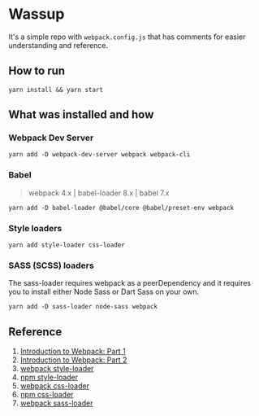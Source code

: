 
# Wassup

It's a simple repo with `webpack.config.js` that has comments for easier understanding and reference.

## How to run

```
yarn install && yarn start
```

## What was installed and how

### Webpack Dev Server

```
yarn add -D webpack-dev-server webpack webpack-cli
```

### Babel

> webpack 4.x | babel-loader 8.x | babel 7.x

```
yarn add -D babel-loader @babel/core @babel/preset-env webpack
```

### Style loaders

```
yarn add style-loader css-loader
```


### SASS (SCSS) loaders

The sass-loader requires webpack as a peerDependency and it requires you to install either Node Sass or Dart Sass on your own.

```
yarn add -D sass-loader node-sass webpack
```

## Reference

1. [Introduction to Webpack: Part 1](https://code.tutsplus.com/tutorials/introduction-to-webpack-part-1--cms-25791)
2. [Introduction to Webpack: Part 2](https://code.tutsplus.com/tutorials/introduction-to-webpack-part-2--cms-25911)
3. [webpack style-loader](https://webpack.js.org/loaders/style-loader/)
4. [npm style-loader](https://www.npmjs.com/package/style-loader)
5. [webpack css-loader](https://webpack.js.org/loaders/css-loader/)
6. [npm css-loader](https://www.npmjs.com/package/css-loader)
7. [webpack sass-loader](https://webpack.js.org/loaders/sass-loader/)

